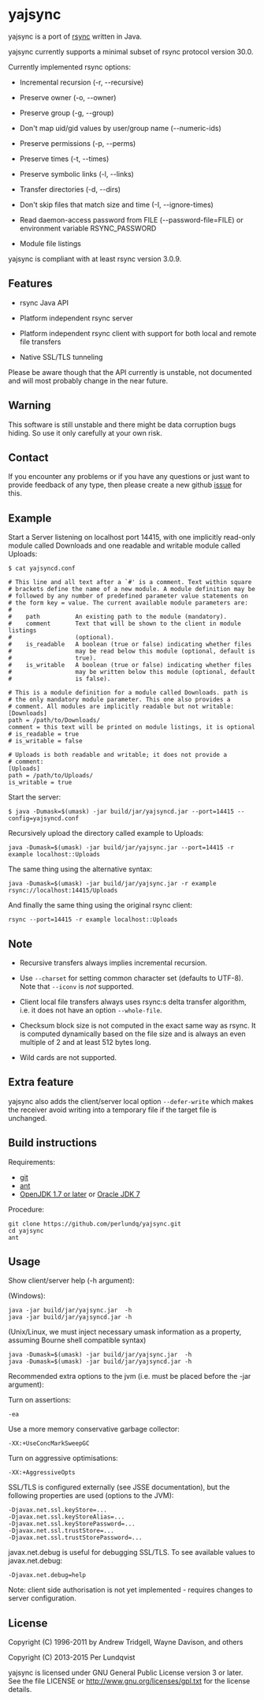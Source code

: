 yajsync
=======

yajsync is a port of [rsync](http://rsync.samba.org) written in Java.

yajsync currently supports a minimal subset of rsync protocol version
30.0.

Currently implemented rsync options:

- Incremental recursion (-r, --recursive)

- Preserve owner (-o, --owner)

- Preserve group (-g, --group)

- Don't map uid/gid values by user/group name (--numeric-ids)

- Preserve permissions (-p, --perms)

- Preserve times (-t, --times)

- Preserve symbolic links (-l, --links)

- Transfer directories (-d, --dirs)

- Don't skip files that match size and time (-I, --ignore-times)

- Read daemon-access password from FILE (--password-file=FILE) or environment variable RSYNC_PASSWORD

- Module file listings

yajsync is compliant with at least rsync version 3.0.9.


Features
--------

- rsync Java API

- Platform independent rsync server

- Platform independent rsync client with support for both local and
  remote file transfers

- Native SSL/TLS tunneling

Please be aware though that the API currently is unstable, not
documented and will most probably change in the near future.


Warning
-------

This software is still unstable and there might be data corruption
bugs hiding. So use it only carefully at your own risk.


Contact
-------

If you encounter any problems or if you have any questions or just
want to provide feedback of any type, then please create a new github
[issue](https://github.com/perlundq/yajsync/issues/new) for this.


Example
-------

Start a Server listening on localhost port 14415, with one implicitly
read-only module called Downloads and one readable and writable module
called Uploads:

```
$ cat yajsyncd.conf

# This line and all text after a `#' is a comment. Text within square
# brackets define the name of a new module. A module definition may be
# followed by any number of predefined parameter value statements on
# the form key = value. The current available module parameters are:
#
#    path          An existing path to the module (mandatory).
#    comment       Text that will be shown to the client in module listings
#                  (optional).
#    is_readable   A boolean (true or false) indicating whether files
#                  may be read below this module (optional, default is
#                  true).
#    is_writable   A boolean (true or false) indicating whether files
#                  may be written below this module (optional, default
#                  is false).

# This is a module definition for a module called Downloads. path is
# the only mandatory module parameter. This one also provides a
# comment. All modules are implicitly readable but not writable:
[Downloads]
path = /path/to/Downloads/
comment = this text will be printed on module listings, it is optional
# is_readable = true
# is_writable = false

# Uploads is both readable and writable; it does not provide a
# comment:
[Uploads]
path = /path/to/Uploads/
is_writable = true
```

Start the server:
```
$ java -Dumask=$(umask) -jar build/jar/yajsyncd.jar --port=14415 --config=yajsyncd.conf
```

Recursively upload the directory called example to Uploads:
```
java -Dumask=$(umask) -jar build/jar/yajsync.jar --port=14415 -r example localhost::Uploads
```

The same thing using the alternative syntax:
```
java -Dumask=$(umask) -jar build/jar/yajsync.jar -r example rsync://localhost:14415/Uploads
```

And finally the same thing using the original rsync client:
```
rsync --port=14415 -r example localhost::Uploads
```


Note
----

- Recursive transfers always implies incremental recursion.

- Use ```--charset``` for setting common character set (defaults to
  UTF-8). Note that ```--iconv``` is _not_ supported.

- Client local file transfers always uses rsync:s delta transfer
  algorithm, i.e. it does not have an option ```--whole-file```.

- Checksum block size is not computed in the exact same way as
  rsync. It is computed dynamically based on the file size and is
  always an even multiple of 2 and at least 512 bytes long.

- Wild cards are not supported.


Extra feature
-------------

yajsync also adds the client/server local option ```--defer-write```
which makes the receiver avoid writing into a temporary file if the
target file is unchanged.


Build instructions
------------------

Requirements:

- [git](http://git-scm.com)
- [ant](http://ant.apache.org)
- [OpenJDK 1.7 or later](http://openjdk.java.net/) or [Oracle JDK 7](http://java.oracle.com)

Procedure:

    git clone https://github.com/perlundq/yajsync.git
    cd yajsync
    ant


Usage
-----

Show client/server help (-h argument):

(Windows):

    java -jar build/jar/yajsync.jar  -h
    java -jar build/jar/yajsyncd.jar -h

(Unix/Linux, we must inject necessary umask information as a property,
assuming Bourne shell compatible syntax)

    java -Dumask=$(umask) -jar build/jar/yajsync.jar  -h
    java -Dumask=$(umask) -jar build/jar/yajsyncd.jar -h

Recommended extra options to the jvm (i.e. must be placed before the
-jar <jar-file> argument):

Turn on assertions:

    -ea

Use a more memory conservative garbage collector:

    -XX:+UseConcMarkSweepGC

Turn on aggressive optimisations:

    -XX:+AggressiveOpts

SSL/TLS is configured externally (see JSSE documentation), but the
following properties are used (options to the JVM):

    -Djavax.net.ssl.keyStore=...
    -Djavax.net.ssl.keyStoreAlias=...
    -Djavax.net.ssl.keyStorePassword=...
    -Djavax.net.ssl.trustStore=...
    -Djavax.net.ssl.trustStorePassword=...

javax.net.debug is useful for debugging SSL/TLS. To see available
values to javax.net.debug:

    -Djavax.net.debug=help

Note: client side authorisation is not yet implemented - requires
changes to server configuration.


License
-------

Copyright (C) 1996-2011 by Andrew Tridgell, Wayne Davison, and others

Copyright (C) 2013-2015 Per Lundqvist

yajsync is licensed under GNU General Public License version 3 or
later. See the file LICENSE or http://www.gnu.org/licenses/gpl.txt for
the license details.
